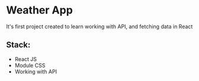 # Weather App
It's first project created to learn working with API, and fetching data in React

## Stack:
- React JS
- Module CSS
- Working with API
